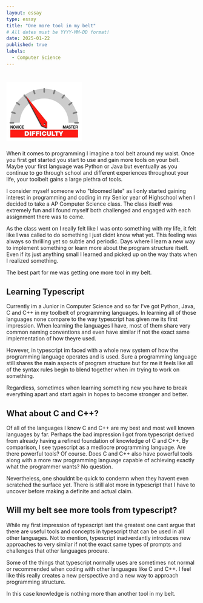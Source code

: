 ```yaml
---
layout: essay
type: essay
title: "One more tool in my belt"
# All dates must be YYYY-MM-DD format!
date: 2025-01-22
published: true
labels:
  - Computer Science
---
```


# <img width="200px" class="rounded float-start pe-4" src="../img/difficulty/degree_difficulty.jpg">

When it comes to programming I imagine a tool belt around my waist. Once you first get started you start to use and gain more tools on your belt. Maybe your first language was Python or Java but eventually as you continue to go through school and different experiences throughout your life, your toolbelt gains a large plethra of tools. 

I consider myself someone who "bloomed late" as I only started gaining interest in programming and coding in my Senior year of Highschool when I decided to take a AP Computer Science class. The class itself was extremely fun and I found myself both challenged and engaged with each assignment there was to come.

As the class went on I really felt like I was onto something with my life, it felt like I was called to do something I just didnt know what yet. This feeling was always so thrilling yet so subtle and periodic. Days where I learn a new way to implement something or learn more about the program structure itself. Even if its just anything small I learned and picked up on the way thats when I realized something.

The best part for me was getting one more tool in my belt.



## Learning Typescript

Currently im a Junior in Computer Science and so far I've got Python, Java, C and C++ in my toolbelt of programming languages. In learning all of those languages none compare to the way typescript has given me its first impression. When learning the languages I have, most of them share very common naming conventions and even have similar if not the exact same implementation of how theyre used.

However, in typescript im faced with a whole new system of how the programming language operates and is used. Sure a programming language still shares the main aspects of program structure but for me it feels like all of the syntax rules begin to blend together when im trying to work on something.

Regardless, sometimes when learning something new you have to break everything apart and start again in hopes to become stronger and better.

## What about C and C++?

Of all of the languages I know C and C++ are my best and most well known languages by far. Perhaps the bad impression I got from typescript derived from already having a refined foundation of knowledge of C and C++. By comparison, I see typescript as a mediocre programming language. Are there powerful tools? Of course. Does C and C++ also have powerful tools along with a more raw programming language capable of achieving exactly what the programmer wants? No question.

Nevertheless, one shouldnt be quick to condemn when they havent even scratched the surface yet. There is still alot more in typescript that I have to uncover before making a definite and actual claim.

## Will my belt see more tools from typescript?

While my first impression of typescript isnt the greatest one cant argue that there are useful tools and concepts in typescript that can be used in all other languages. Not to mention, typescript inadverdantly introduces new approaches to very similar if not the exact same types of prompts and challenges that other languages procure.

Some of the things that typescript normally uses are sometimes not normal or recommended when coding with other languages like C and C++. I feel like this really creates a new perspective and a new way to approach programming structure.

In this case knowledge is nothing more than another tool in my belt.


